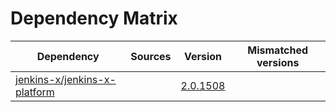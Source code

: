 # Dependency Matrix

Dependency | Sources | Version | Mismatched versions
---------- | ------- | ------- | -------------------
[jenkins-x/jenkins-x-platform](https://github.com/jenkins-x/jenkins-x-platform) |  | [2.0.1508](https://github.com/jenkins-x/jenkins-x-platform/releases/tag/v2.0.1508) | 
